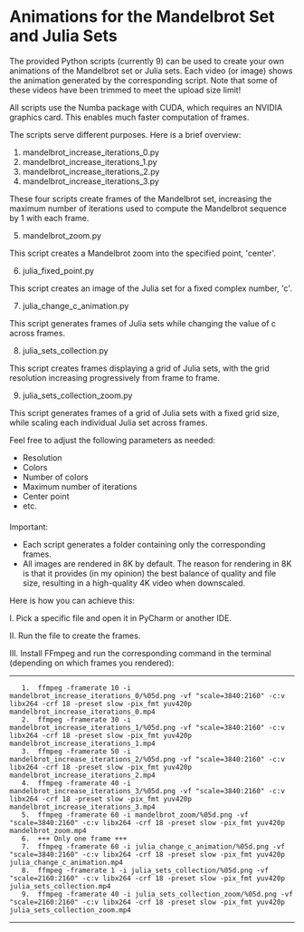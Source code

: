 # Animations for the Mandelbrot Set and Julia Sets

The provided Python scripts (currently 9) can be used to create your own animations of the Mandelbrot set or Julia sets.
Each video (or image) shows the animation generated by the corresponding script. 
Note that some of these videos have been trimmed to meet the upload size limit!

All scripts use the Numba package with CUDA, which requires an NVIDIA graphics card. 
This enables much faster computation of frames.

The scripts serve different purposes. Here is a brief overview:

  1. mandelbrot_increase_iterations_0.py 
  2. mandelbrot_increase_iterations_1.py
  3. mandelbrot_increase_iterations_2.py
  4. mandelbrot_increase_iterations_3.py
     
These four scripts create frames of the Mandelbrot set, 
increasing the maximum number of iterations used to compute the Mandelbrot sequence by 1 with each frame.

  5. mandelbrot_zoom.py
     
This script creates a Mandelbrot zoom into the specified point, 'center'.

  6. julia_fixed_point.py
     
This script creates an image of the Julia set for a fixed complex number, 'c'.

  7. julia_change_c_animation.py
      
This script generates frames of Julia sets while changing the value of c across frames.

  8. julia_sets_collection.py
      
This script creates frames displaying a grid of Julia sets, with the grid resolution increasing progressively from frame to frame.

  9. julia_sets_collection_zoom.py
      
This script generates frames of a grid of Julia sets with a fixed grid size, while scaling each individual Julia set across frames.

Feel free to adjust the following parameters as needed:
  - Resolution
  - Colors
  - Number of colors
  - Maximum number of iterations
  - Center point
  - etc.


####
Important: 
  - Each script generates a folder containing only the corresponding frames.
  - All images are rendered in 8K by default.
The reason for rendering in 8K is that it provides (in my opinion) the best balance of quality and file size, resulting in a high-quality 4K video when downscaled.

Here is how you can achieve this: 

I.    Pick a specific file and open it in PyCharm or another IDE.

II.   Run the file to create the frames.

III.  Install FFmpeg and run the corresponding command in the terminal (depending on which frames you rendered):

-----------------------------------------------------------------------------------------------       
       1.  ffmpeg -framerate 10 -i mandelbrot_increase_iterations_0/%05d.png -vf "scale=3840:2160" -c:v libx264 -crf 18 -preset slow -pix_fmt yuv420p mandelbrot_increase_iterations_0.mp4
       2.  ffmpeg -framerate 30 -i mandelbrot_increase_iterations_1/%05d.png -vf "scale=3840:2160" -c:v libx264 -crf 18 -preset slow -pix_fmt yuv420p mandelbrot_increase_iterations_1.mp4
       3.  ffmpeg -framerate 50 -i mandelbrot_increase_iterations_2/%05d.png -vf "scale=3840:2160" -c:v libx264 -crf 18 -preset slow -pix_fmt yuv420p mandelbrot_increase_iterations_2.mp4
       4.  ffmpeg -framerate 40 -i mandelbrot_increase_iterations_3/%05d.png -vf "scale=3840:2160" -c:v libx264 -crf 18 -preset slow -pix_fmt yuv420p mandelbrot_increase_iterations_3.mp4      
       5.  ffmpeg -framerate 60 -i mandelbrot_zoom/%05d.png -vf "scale=3840:2160" -c:v libx264 -crf 18 -preset slow -pix_fmt yuv420p mandelbrot_zoom.mp4
       6.  +++ Only one frame +++
       7.  ffmpeg -framerate 60 -i julia_change_c_animation/%05d.png -vf "scale=3840:2160" -c:v libx264 -crf 18 -preset slow -pix_fmt yuv420p julia_change_c_animation.mp4
       8.  ffmpeg -framerate 1 -i julia_sets_collection/%05d.png -vf "scale=2160:2160" -c:v libx264 -crf 18 -preset slow -pix_fmt yuv420p julia_sets_collection.mp4
       9.  ffmpeg -framerate 40 -i julia_sets_collection_zoom/%05d.png -vf "scale=2160:2160" -c:v libx264 -crf 18 -preset slow -pix_fmt yuv420p julia_sets_collection_zoom.mp4
-----------------------------------------------------------------------------------------------       

